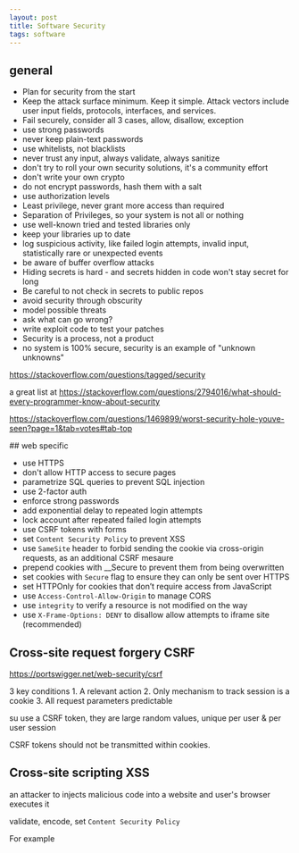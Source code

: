 ```yaml
---
layout: post
title: Software Security 
tags: software
--- 
```

## general 

* Plan for security from the start
* Keep the attack surface minimum. Keep it simple. Attack vectors include user input fields, protocols, interfaces, and services.
* Fail securely, consider all 3 cases, allow, disallow, exception 
* use strong passwords
* never keep plain-text passwords
* use whitelists, not blacklists 
* never trust any input, always validate, always sanitize
* don't try to roll your own security solutions, it's a community effort 
* don't write your own crypto
* do not encrypt passwords, hash them with a salt 
* use authorization levels
* Least privilege, never grant more access than required
* Separation of Privileges, so your system is not all or nothing
* use well-known tried and tested libraries only
* keep your libraries up to date 
* log suspicious activity, like failed login attempts, invalid input, statistically rare or unexpected events 
* be aware of buffer overflow attacks 
* Hiding secrets is hard - and secrets hidden in code won't stay secret for long
* Be careful to not check in secrets to public repos
* avoid security through obscurity 
* model possible threats
* ask what can go wrong? 
* write exploit code to test your patches 
* Security is a process, not a product
* no system is 100% secure, security is an example of "unknown unknowns"

https://stackoverflow.com/questions/tagged/security

a great list at https://stackoverflow.com/questions/2794016/what-should-every-programmer-know-about-security


https://stackoverflow.com/questions/1469899/worst-security-hole-youve-seen?page=1&tab=votes#tab-top

## web specific  

* use HTTPS 
* don't allow HTTP access to secure pages
* parametrize SQL queries to prevent SQL injection
* use 2-factor auth 
* enforce strong passwords
* add exponential delay to repeated login attempts
* lock account after repeated failed login attempts 
* use CSRF tokens with forms
* set `Content Security Policy` to prevent XSS 
* use `SameSite` header to forbid sending the cookie via cross-origin requests, as an additional CSRF mesaure
* prepend cookies with __Secure to prevent them from being overwritten 
* set cookies with `Secure` flag to ensure they can only be sent over HTTPS 
* set HTTPOnly for cookies that don’t require access from JavaScript
* use `Access-Control-Allow-Origin` to manage CORS 
* use `integrity` to verify a resource is not modified on the way
* use `X-Frame-Options: DENY` to disallow allow attempts to iframe site (recommended)
 

## Cross-site request forgery CSRF 

https://portswigger.net/web-security/csrf

3 key conditions
    1. A relevant action
    2. Only mechanism to track session is a cookie
    3. All request parameters predictable 

su use a CSRF token, they are large random values, unique per user & per user session

CSRF tokens should not be transmitted within cookies.


## Cross-site scripting XSS 

an attacker to injects malicious code into a website and user's browser executes it 

validate, encode, set `Content Security Policy`

For example <script> would be returned as &lt;script&gt;

## Content Security Policy

when a webserver adds a CSP response header, the browser will run only allow the white-listed scripts and assets 

Disabling inline JavaScript means that all JavaScript must be loaded from script src tags 

By using CSP to disable inline JavaScript, you can effectively eliminate almost all XSS attacks against your site.

```bash
# Disable unsafe inline/eval and plugins, only load scripts and stylesheets from same origin, fonts from google,
# and images from same origin and imgur. Sites should aim for policies like this.
Content-Security-Policy: default-src 'none'; font-src 'https://fonts.googleapis.com';
			 img-src 'self' https://i.imgur.com; object-src 'none'; script-src 'self'; style-src 'self'
```

## Cross-origin Resource Sharing (CORS)

https://developer.mozilla.org/en-US/docs/Web/HTTP/CORS

an origin is a tuple of protocol:host:port

`Access-Control-Allow-Origin: https://x.com:8081`  only the specified origin can access  
`Access-Control-Allow-Origin: *` every origin can access

by default, browser XMLHttpRequest or fetch APIs allows same-origin only 

if the request has implications for user data, it is first preflighted with HTTP OPTIONS header, only after the real request is sent 

## Cookies

All cookies must be set with the Secure flag, and set as restrictively as possible

Cookie names may be either be prepended with either __Secure- or __Host- to prevent cookies from being overwritten by insecure sources

* Use __Host- for all cookies needed only on a specific domain (no subdomains) where Path is set to /
* Secure: they should only be sent over HTTPS
* HttpOnly: Cookies that don’t require access from JavaScript should be set with the HttpOnly flag
* SameSite: Forbid sending the cookie via cross-origin requests (such as from <img> tags, etc.), as a strong anti-CSRF measure

```bash
Set-Cookie: __Host-BMOSESSIONID=YnVnemlsbGE=; Max-Age=2592000; Path=/; Secure; HttpOnly; SameSite=Strict
```